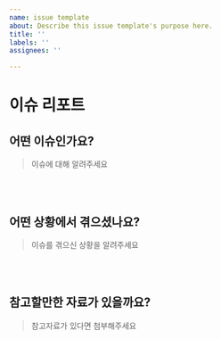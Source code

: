 ```yaml
---
name: issue template
about: Describe this issue template's purpose here.
title: ''
labels: ''
assignees: ''

---
```


# 이슈 리포트

## 어떤 이슈인가요?

> 이슈에 대해 알려주세요

<br><br>

## 어떤 상황에서 겪으셨나요?

> 이슈를 겪으신 상황을 알려주세요

<br><br>

## 참고할만한 자료가 있을까요?

> 참고자료가 있다면 첨부해주세요

<br><br>
